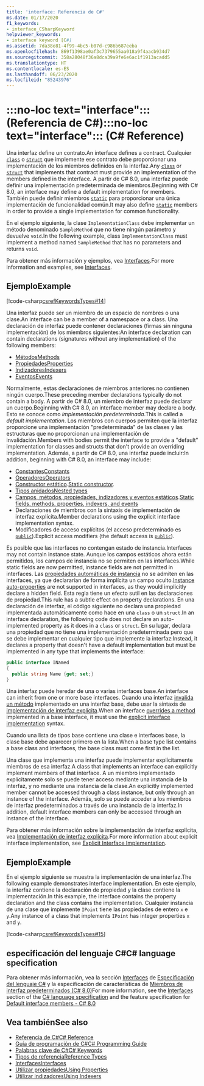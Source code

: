 ```yaml
---
title: 'interface: Referencia de C#'
ms.date: 01/17/2020
f1_keywords:
- interface_CSharpKeyword
helpviewer_keywords:
- interface keyword [C#]
ms.assetid: 7da38e81-4f99-4bc5-b07d-c986b687eeba
ms.openlocfilehash: 869f1398ae0af3c7379655aa018a9f4aacb934d7
ms.sourcegitcommit: 358a28048f36a8dca39a9fe6e6ac1f1913acadd5
ms.translationtype: HT
ms.contentlocale: es-ES
ms.lasthandoff: 06/23/2020
ms.locfileid: "85243976"
---
```

# <a name="no-loc-textinterface-c-reference"></a><span data-ttu-id="14394-102">:::no-loc text="interface"::: (Referencia de C#)</span><span class="sxs-lookup"><span data-stu-id="14394-102">:::no-loc text="interface"::: (C# Reference)</span></span>

<span data-ttu-id="14394-103">Una interfaz define un contrato.</span><span class="sxs-lookup"><span data-stu-id="14394-103">An interface defines a contract.</span></span> <span data-ttu-id="14394-104">Cualquier [`class`](class.md) o [`struct`](../builtin-types/struct.md) que implemente ese contrato debe proporcionar una implementación de los miembros definidos en la interfaz.</span><span class="sxs-lookup"><span data-stu-id="14394-104">Any [`class`](class.md) or [`struct`](../builtin-types/struct.md) that implements that contract must provide an implementation of the members defined in the interface.</span></span> <span data-ttu-id="14394-105">A partir de C# 8.0, una interfaz puede definir una implementación predeterminada de miembros.</span><span class="sxs-lookup"><span data-stu-id="14394-105">Beginning with C# 8.0, an interface may define a default implementation for members.</span></span> <span data-ttu-id="14394-106">También puede definir miembros [`static`](static.md) para proporcionar una única implementación de funcionalidad común.</span><span class="sxs-lookup"><span data-stu-id="14394-106">It may also define [`static`](static.md) members in order to provide a single implementation for common functionality.</span></span>

<span data-ttu-id="14394-107">En el ejemplo siguiente, la clase `ImplementationClass` debe implementar un método denominado `SampleMethod` que no tiene ningún parámetro y devuelve `void`.</span><span class="sxs-lookup"><span data-stu-id="14394-107">In the following example, class `ImplementationClass` must implement a method named `SampleMethod` that has no parameters and returns `void`.</span></span>

<span data-ttu-id="14394-108">Para obtener más información y ejemplos, vea [Interfaces](../../programming-guide/interfaces/index.md).</span><span class="sxs-lookup"><span data-stu-id="14394-108">For more information and examples, see [Interfaces](../../programming-guide/interfaces/index.md).</span></span>

## <a name="example"></a><span data-ttu-id="14394-109">Ejemplo</span><span class="sxs-lookup"><span data-stu-id="14394-109">Example</span></span>

[!code-csharp[csrefKeywordsTypes#14](~/samples/snippets/csharp/VS_Snippets_VBCSharp/csrefKeywordsTypes/CS/keywordsTypes.cs#14)]

<span data-ttu-id="14394-110">Una interfaz puede ser un miembro de un espacio de nombres o una clase.</span><span class="sxs-lookup"><span data-stu-id="14394-110">An interface can be a member of a namespace or a class.</span></span> <span data-ttu-id="14394-111">Una declaración de interfaz puede contener declaraciones (firmas sin ninguna implementación) de los miembros siguientes:</span><span class="sxs-lookup"><span data-stu-id="14394-111">An interface declaration can contain declarations (signatures without any implementation) of the following members:</span></span>

- [<span data-ttu-id="14394-112">Métodos</span><span class="sxs-lookup"><span data-stu-id="14394-112">Methods</span></span>](../../programming-guide/classes-and-structs/methods.md)
- [<span data-ttu-id="14394-113">Propiedades</span><span class="sxs-lookup"><span data-stu-id="14394-113">Properties</span></span>](../../programming-guide/classes-and-structs/using-properties.md)
- [<span data-ttu-id="14394-114">Indizadores</span><span class="sxs-lookup"><span data-stu-id="14394-114">Indexers</span></span>](../../programming-guide/indexers/using-indexers.md)
- [<span data-ttu-id="14394-115">Eventos</span><span class="sxs-lookup"><span data-stu-id="14394-115">Events</span></span>](event.md)

<span data-ttu-id="14394-116">Normalmente, estas declaraciones de miembros anteriores no contienen ningún cuerpo.</span><span class="sxs-lookup"><span data-stu-id="14394-116">These preceding member declarations typically do not contain a body.</span></span> <span data-ttu-id="14394-117">A partir de C# 8.0, un miembro de interfaz puede declarar un cuerpo.</span><span class="sxs-lookup"><span data-stu-id="14394-117">Beginning with C# 8.0, an interface member may declare a body.</span></span> <span data-ttu-id="14394-118">Esto se conoce como *implementación predeterminada*.</span><span class="sxs-lookup"><span data-stu-id="14394-118">This is called a *default implementation*.</span></span> <span data-ttu-id="14394-119">Los miembros con cuerpos permiten que la interfaz proporcione una implementación "predeterminada" de las clases y las estructuras que no proporcionan una implementación de invalidación.</span><span class="sxs-lookup"><span data-stu-id="14394-119">Members with bodies permit the interface to provide a "default" implementation for classes and structs that don't provide an overriding implementation.</span></span> <span data-ttu-id="14394-120">Además, a partir de C# 8.0, una interfaz puede incluir:</span><span class="sxs-lookup"><span data-stu-id="14394-120">In addition, beginning with C# 8.0, an interface may include:</span></span>

- [<span data-ttu-id="14394-121">Constantes</span><span class="sxs-lookup"><span data-stu-id="14394-121">Constants</span></span>](const.md)
- [<span data-ttu-id="14394-122">Operadores</span><span class="sxs-lookup"><span data-stu-id="14394-122">Operators</span></span>](../operators/operator-overloading.md)
- <span data-ttu-id="14394-123">[Constructor estático](../../programming-guide/classes-and-structs/constructors.md#static-constructors).</span><span class="sxs-lookup"><span data-stu-id="14394-123">[Static constructor](../../programming-guide/classes-and-structs/constructors.md#static-constructors).</span></span>
- [<span data-ttu-id="14394-124">Tipos anidados</span><span class="sxs-lookup"><span data-stu-id="14394-124">Nested types</span></span>](../../programming-guide/classes-and-structs/nested-types.md)
- <span data-ttu-id="14394-125">[Campos, métodos, propiedades, indizadores y eventos estáticos](static.md).</span><span class="sxs-lookup"><span data-stu-id="14394-125">[Static fields, methods, properties, indexers, and events](static.md)</span></span>
- <span data-ttu-id="14394-126">Declaraciones de miembros con la sintaxis de implementación de interfaz explícita.</span><span class="sxs-lookup"><span data-stu-id="14394-126">Member declarations using the explicit interface implementation syntax.</span></span>
- <span data-ttu-id="14394-127">Modificadores de acceso explícitos (el acceso predeterminado es [`public`](access-modifiers.md)).</span><span class="sxs-lookup"><span data-stu-id="14394-127">Explicit access modifiers (the default access is [`public`](access-modifiers.md)).</span></span>

<span data-ttu-id="14394-128">Es posible que las interfaces no contengan estado de instancia.</span><span class="sxs-lookup"><span data-stu-id="14394-128">Interfaces may not contain instance state.</span></span> <span data-ttu-id="14394-129">Aunque los campos estáticos ahora están permitidos, los campos de instancia no se permiten en las interfaces.</span><span class="sxs-lookup"><span data-stu-id="14394-129">While static fields are now permitted, instance fields are not permitted in interfaces.</span></span> <span data-ttu-id="14394-130">Las [propiedades automáticas de instancia](../../programming-guide/classes-and-structs/auto-implemented-properties.md) no se admiten en las interfaces, ya que declararían de forma implícita un campo oculto.</span><span class="sxs-lookup"><span data-stu-id="14394-130">[Instance auto-properties](../../programming-guide/classes-and-structs/auto-implemented-properties.md) are not supported in interfaces, as they would implicitly declare a hidden field.</span></span> <span data-ttu-id="14394-131">Esta regla tiene un efecto sutil en las declaraciones de propiedad.</span><span class="sxs-lookup"><span data-stu-id="14394-131">This rule has a subtle effect on property declarations.</span></span> <span data-ttu-id="14394-132">En una declaración de interfaz, el código siguiente no declara una propiedad implementada automáticamente como hace en una `class` o un `struct`.</span><span class="sxs-lookup"><span data-stu-id="14394-132">In an interface declaration, the following code does not declare an auto-implemented property as it does in a `class` or `struct`.</span></span> <span data-ttu-id="14394-133">En su lugar, declara una propiedad que no tiene una implementación predeterminada pero que se debe implementar en cualquier tipo que implemente la interfaz:</span><span class="sxs-lookup"><span data-stu-id="14394-133">Instead, it declares a property that doesn't have a default implementation but must be implemented in any type that implements the interface:</span></span>

```csharp
public interface INamed
{
  public string Name {get; set;}
}
```

<span data-ttu-id="14394-134">Una interfaz puede heredar de una o varias interfaces base.</span><span class="sxs-lookup"><span data-stu-id="14394-134">An interface can inherit from one or more base interfaces.</span></span> <span data-ttu-id="14394-135">Cuando una interfaz [invalida un método](override.md) implementado en una interfaz base, debe usar la sintaxis de [implementación de interfaz explícita](../../programming-guide/interfaces/explicit-interface-implementation.md).</span><span class="sxs-lookup"><span data-stu-id="14394-135">When an interface [overrides a method](override.md) implemented in a base interface, it must use the [explicit interface implementation](../../programming-guide/interfaces/explicit-interface-implementation.md) syntax.</span></span>

<span data-ttu-id="14394-136">Cuando una lista de tipos base contiene una clase e interfaces base, la clase base debe aparecer primero en la lista.</span><span class="sxs-lookup"><span data-stu-id="14394-136">When a base type list contains a base class and interfaces, the base class must come first in the list.</span></span>

<span data-ttu-id="14394-137">Una clase que implementa una interfaz puede implementar explícitamente miembros de esa interfaz.</span><span class="sxs-lookup"><span data-stu-id="14394-137">A class that implements an interface can explicitly implement members of that interface.</span></span> <span data-ttu-id="14394-138">A un miembro implementado explícitamente solo se puede tener acceso mediante una instancia de la interfaz, y no mediante una instancia de la clase.</span><span class="sxs-lookup"><span data-stu-id="14394-138">An explicitly implemented member cannot be accessed through a class instance, but only through an instance of the interface.</span></span> <span data-ttu-id="14394-139">Además, solo se puede acceder a los miembros de interfaz predeterminados a través de una instancia de la interfaz.</span><span class="sxs-lookup"><span data-stu-id="14394-139">In addition, default interface members can only be accessed through an instance of the interface.</span></span>

<span data-ttu-id="14394-140">Para obtener más información sobre la implementación de interfaz explícita, vea [Implementación de interfaz explícita](../../programming-guide/interfaces/explicit-interface-implementation.md).</span><span class="sxs-lookup"><span data-stu-id="14394-140">For more information about explicit interface implementation, see [Explicit Interface Implementation](../../programming-guide/interfaces/explicit-interface-implementation.md).</span></span>

## <a name="example"></a><span data-ttu-id="14394-141">Ejemplo</span><span class="sxs-lookup"><span data-stu-id="14394-141">Example</span></span>

<span data-ttu-id="14394-142">En el ejemplo siguiente se muestra la implementación de una interfaz.</span><span class="sxs-lookup"><span data-stu-id="14394-142">The following example demonstrates interface implementation.</span></span> <span data-ttu-id="14394-143">En este ejemplo, la interfaz contiene la declaración de propiedad y la clase contiene la implementación.</span><span class="sxs-lookup"><span data-stu-id="14394-143">In this example, the interface contains the property declaration and the class contains the implementation.</span></span> <span data-ttu-id="14394-144">Cualquier instancia de una clase que implemente `IPoint` tiene las propiedades de entero `x` e `y`.</span><span class="sxs-lookup"><span data-stu-id="14394-144">Any instance of a class that implements `IPoint` has integer properties `x` and `y`.</span></span>

[!code-csharp[csrefKeywordsTypes#15](~/samples/snippets/csharp/VS_Snippets_VBCSharp/csrefKeywordsTypes/CS/keywordsTypes.cs#15)]

## <a name="c-language-specification"></a><span data-ttu-id="14394-145">especificación del lenguaje C#</span><span class="sxs-lookup"><span data-stu-id="14394-145">C# language specification</span></span>

<span data-ttu-id="14394-146">Para obtener más información, vea la sección [Interfaces](~/_csharplang/spec/interfaces.md) de [Especificación del lenguaje C#](~/_csharplang/spec/introduction.md) y la especificación de características de [Miembros de interfaz predeterminados (C# 8.0)](~/_csharplang/proposals/csharp-8.0/default-interface-methods.md)</span><span class="sxs-lookup"><span data-stu-id="14394-146">For more information, see the [Interfaces](~/_csharplang/spec/interfaces.md) section of the [C# language specification](~/_csharplang/spec/introduction.md) and the feature specification for [Default interface members - C# 8.0](~/_csharplang/proposals/csharp-8.0/default-interface-methods.md)</span></span>

## <a name="see-also"></a><span data-ttu-id="14394-147">Vea también</span><span class="sxs-lookup"><span data-stu-id="14394-147">See also</span></span>

- [<span data-ttu-id="14394-148">Referencia de C#</span><span class="sxs-lookup"><span data-stu-id="14394-148">C# Reference</span></span>](../index.md)
- [<span data-ttu-id="14394-149">Guía de programación de C#</span><span class="sxs-lookup"><span data-stu-id="14394-149">C# Programming Guide</span></span>](../../programming-guide/index.md)
- [<span data-ttu-id="14394-150">Palabras clave de C#</span><span class="sxs-lookup"><span data-stu-id="14394-150">C# Keywords</span></span>](index.md)
- [<span data-ttu-id="14394-151">Tipos de referencia</span><span class="sxs-lookup"><span data-stu-id="14394-151">Reference Types</span></span>](reference-types.md)
- [<span data-ttu-id="14394-152">Interfaces</span><span class="sxs-lookup"><span data-stu-id="14394-152">Interfaces</span></span>](../../programming-guide/interfaces/index.md)
- [<span data-ttu-id="14394-153">Utilizar propiedades</span><span class="sxs-lookup"><span data-stu-id="14394-153">Using Properties</span></span>](../../programming-guide/classes-and-structs/using-properties.md)
- [<span data-ttu-id="14394-154">Utilizar indizadores</span><span class="sxs-lookup"><span data-stu-id="14394-154">Using Indexers</span></span>](../../programming-guide/indexers/using-indexers.md)
